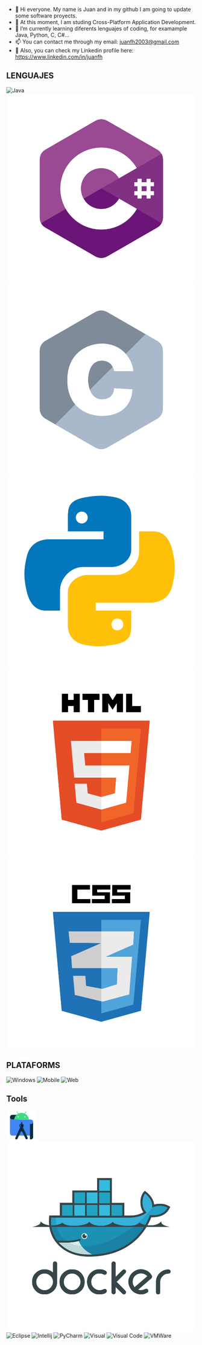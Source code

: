 - 👋 Hi everyone. My name is Juan and in my github I am going to update some software proyects.
- 📗 At this moment, I am studing Cross-Platform Application Development.
- 🌱 I’m currently learning diferents lenguajes of coding, for examample Java, Python, C, C#...
- 📫 You can contact me through my email: juanfh2003@gmail.com
- 📲 Also, you can check my Linkedin profile here: https://www.linkedin.com/in/juanfh

<!---
Juanfh11/Juanfh11 is a ✨ special ✨ repository because its `README.md` (this file) appears on your GitHub profile.
You can click the Preview link to take a look at your changes.
--->
## LENGUAJES
![Java](https://github.com/Juanfh11/Images/blob/main/java.png?raw=true)
![c#](https://github.com/Juanfh11/Images/blob/main/Images/c%23.svg)
![C](https://github.com/Juanfh11/Images/blob/main/Images/c.svg)
![Python](https://github.com/Juanfh11/Images/blob/main/Images/python.svg)
![HTML](https://github.com/Juanfh11/Images/blob/main/Images/html.svg)
![CSS](https://github.com/Juanfh11/Images/blob/main/Images/css.svg)
## PLATAFORMS
![Windows](https://github.com/Juanfh11/Images/blob/main/windows.png?raw=true)
![Mobile](https://github.com/Juanfh11/Images/blob/main/movil.png?raw=true)
![Web](https://github.com/Juanfh11/Images/blob/main/web.png?raw=true)
## Tools
![Android Studio](https://github.com/Juanfh11/Images/blob/main/Images/android-studio.svg)
![Docker](https://github.com/Juanfh11/Images/blob/main/Images/docker.svg)
![Eclipse](https://raw.githubusercontent.com/Juanfh11/Images/e30b2264ba06cd37312b45bc06e4c626c8f7d34f/eclipse.svg?token=A3WGJAYHK5MTALM677BYQTDDTRKYY)
![Intellij](https://github.com/Juanfh11/Images/blob/main/intellij.png?raw=true)
![PyCharm](https://github.com/Juanfh11/Images/blob/main/pycharm.png?raw=true)
![Visual](https://github.com/Juanfh11/Images/blob/main/visual%20studio.png?raw=true)
![Visual Code](https://github.com/Juanfh11/Images/blob/main/visual.png?raw=true)
![VMWare](https://github.com/Juanfh11/Images/blob/main/vmware.png?raw=true)

